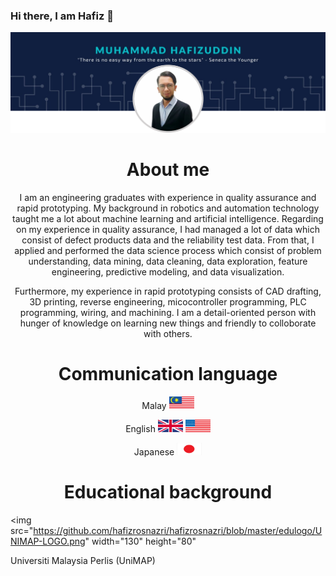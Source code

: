 ### Hi there, I am Hafiz 👋

![mypic](https://github.com/hafizrosnazri/hafizrosnazri/blob/master/mypic.png)

<h1 align="left"></h1> </pre><h1 align="center">About me</h1>

<p align="center">I am an engineering graduates with experience in quality assurance and rapid prototyping. My background in robotics and automation technology taught me a lot about machine learning and artificial intelligence. Regarding on my experience in quality assurance, I had managed a lot of data which consist of defect products data and the reliability test data. From that, I applied and performed the data science process which consist of problem understanding, data mining, data cleaning, data exploration, feature engineering, predictive modeling, and data visualization.</p>

<p align="center">Furthermore, my experience in rapid prototyping consists of CAD drafting, 3D printing, reverse engineering, micocontroller programming, PLC programming, wiring, and machining. I am a detail-oriented person with hunger of knowledge on learning new things and friendly to colloborate with others.</p>

<h1 align="left"></h1> </pre> <h1 align="center">Communication language</h1>

<p align="center">Malay </pre> <img src="https://github.com/hafizrosnazri/hafizrosnazri/blob/master/flags/MY.gif" width="40" height="20" />
<p align="center">English <img src="https://github.com/hafizrosnazri/hafizrosnazri/blob/master/flags/UK.gif" width="40" height="20" > </pre> <img src="https://github.com/hafizrosnazri/hafizrosnazri/blob/master/flags/US.gif" width="40" height="20" >
<p align="center">Japanese </pre> <img src="https://github.com/hafizrosnazri/hafizrosnazri/blob/master/flags/JP.gif" width="40" height="20" />

<h1 align="left"></h1> </pre> <h1 align="center">Educational background</h1>

<img src="https://github.com/hafizrosnazri/hafizrosnazri/blob/master/edulogo/UNIMAP-LOGO.png" width="130" height="80" <p align="left">Universiti Malaysia Perlis (UniMAP)</p>

